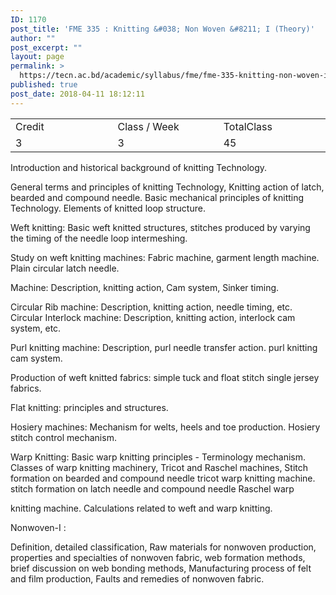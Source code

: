```yaml
---
ID: 1170
post_title: 'FME 335 : Knitting &#038; Non Woven &#8211; I (Theory)'
author: ""
post_excerpt: ""
layout: page
permalink: >
  https://tecn.ac.bd/academic/syllabus/fme/fme-335-knitting-non-woven-i-theory
published: true
post_date: 2018-04-11 18:12:11
---
```

<table width="0">
<tbody>
<tr>
<td width="208">Credit</td>
<td width="219">Class / Week</td>
<td width="201">TotalClass</td>
</tr>
<tr>
<td width="208">3</td>
<td width="219">3</td>
<td width="201">45</td>
</tr>
</tbody>
</table>
Introduction and historical background of knitting Technology.

General terms and principles of knitting Technology, Knitting action of latch, bearded and compound needle. Basic mechanical principles of knitting Technology. Elements of knitted loop structure.

Weft knitting: Basic weft knitted structures, stitches produced by varying the timing of the needle loop intermeshing.

Study on weft knitting machines: Fabric machine, garment length machine. Plain circular latch needle.

Machine: Description, knitting action, Cam system, Sinker timing.

Circular Rib machine: Description, knitting action, needle timing, etc. Circular Interlock machine: Description, knitting action, interlock cam system, etc.

Purl knitting machine: Description, purl needle transfer action. purl knitting cam system.

Production of weft knitted fabrics: simple tuck and float stitch single jersey fabrics.

Flat knitting: principles and structures.

Hosiery machines: Mechanism for welts, heels and toe production. Hosiery stitch control mechanism.

Warp Knitting: Basic warp knitting principles - Terminology mechanism. Classes of warp knitting machinery, Tricot and Raschel machines, Stitch formation on bearded and compound needle tricot warp knitting machine. stitch formation on latch needle and compound needle Raschel warp

knitting machine. Calculations related to weft and warp knitting.

Nonwoven-I :

Definition, detailed classification, Raw materials for nonwoven production, properties and specialties of nonwoven fabric, web formation methods, brief discussion on web bonding methods, Manufacturing process of felt and film production, Faults and remedies of nonwoven fabric.